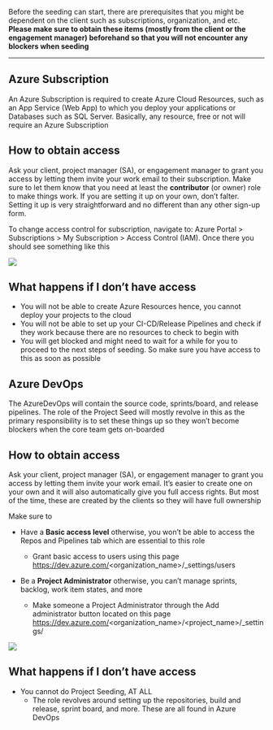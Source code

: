 Before the seeding can start, there are prerequisites that you might be dependent on the client such as subscriptions, organization, and etc. **Please make sure to obtain these items (mostly from the client or the engagement manager) beforehand so that you will not encounter any blockers when seeding**

---

## Azure Subscription
An Azure Subscription is required to create Azure Cloud Resources, such as an App Service (Web App) to which you deploy your applications or Databases such as SQL Server. Basically, any resource, free or not will require an Azure Subscription

## How to obtain access
Ask your client, project manager (SA), or engagement manager to grant you access by letting them invite your work email to their subscription. Make sure to let them know that you need at least the **contributor** (or owner) role to make things work. If you are setting it up on your own, don’t falter. Setting it up is very straightforward and no different than any other sign-up form.

To change access control for subscription, navigate to: Azure Portal > Subscriptions > My Subscription > Access Control (IAM). Once there you should see something like this

<IMG  src="https://lh3.googleusercontent.com/-kp8N2uGa9AiJBkDodManxp5gamsEadTWCKj1s1jHgbQ7YLcPL6q3MnAIkG06EUti1Sfb-usQytv3CuYIgBJD_voakYW2SlwAhaU1oUYCge1Hh8x6qOzfIIhiOioenPpF4VOmAca"/>


## What happens if I don’t have access
- You will not be able to create Azure Resources hence,  you cannot deploy your projects to the cloud
- You will not be able to set up your CI-CD/Release Pipelines and check if they work because there are no resources to check to begin with
- You will get blocked and might need to wait for a while for you to proceed to the next steps of seeding. So make sure you have access to this as soon as possible

## Azure DevOps
The AzureDevOps will contain the source code, sprints/board, and release pipelines. The role of the Project Seed will mostly revolve in this as the primary responsibility is to set these things up so they won’t become blockers when the core team gets on-boarded

## How to obtain access
Ask your client, project manager (SA), or engagement manager to grant you access by letting them invite your work email. It’s easier to create one on your own and it will also automatically give you full access rights. But most of the time, these are created by the clients so they will have full ownership

Make sure to
- Have a **Basic access level** otherwise, you won’t be able to access the Repos and Pipelines tab which are essential to this role
  - Grant basic access to users using this page https://dev.azure.com/<organization_name>/_settings/users

- Be a **Project Administrator** otherwise, you can’t manage sprints, backlog, work item states, and more
  - Make someone a Project Administrator through the Add administrator button located on this page https://dev.azure.com/<organization_name>/<project_name>/_settings/

<IMG  src="https://lh3.googleusercontent.com/Cp6OqQ72_Tjk_hFv0cXMeQW44V8giviq7uNS67nOmhhMsRO_YrqExyYMuc5tMzhH5y27J85hy2_LkBPdkvnFXkqwd0AbZ666u6etugr7mlLyQVsIu1C6dAUbiH28cpBlCd7haDZE"/>

## What happens if I don’t have access
 - You cannot do Project Seeding, AT ALL
   - The role revolves around setting up the repositories, build and release, sprint board, and more. These are all found in Azure DevOps